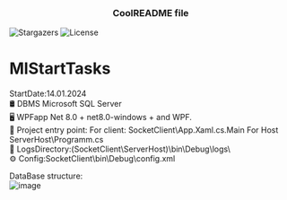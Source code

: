 <br/>
<p align="center">
  <h3 align="center">CoolREADME file</h3>

  <p align="center">
    
  </p>
</p>

![Stargazers](https://img.shields.io/github/stars/ShaanCoding/ReadME-Generator?style=social) ![License](https://img.shields.io/github/license/ShaanCoding/ReadME-Generator) 

# MlStartTasks
StartDate:14.01.2024  
🛢️  DBMS Microsoft SQL Server  
🖥️ WPFapp Net 8.0 + net8.0-windows + and WPF.  
🚀 Project entry point: For client: SocketClient\App.Xaml.cs.Main  For Host ServerHost\Programm.cs  
📜 LogsDirectory:(SocketClient\ServerHost)\bin\Debug\logs\   
⚙️ Config:SocketClient\bin\Debug\config.xml   

DataBase structure:  
![image](https://github.com/IoannTerrible/MlStartTasks/assets/116111680/221d56a0-6ebd-4665-8427-6a5b06977e92)
